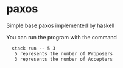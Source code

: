 # paxos
Simple base paxos implemented by haskell

You can run the program with the command

```
  stack run -- 5 3
   5 represents the number of Proposers
   3 represents the number of Accepters
```